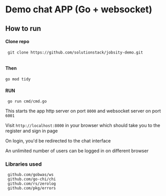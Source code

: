 # Demo chat APP (Go + websocket)



## How to run
#### Clone repo 
```shell
 git clone https://github.com/solutionstack/jobsity-demo.git
 
```
#### Then
```shell
go mod tidy 
```

#### RUN
```shell
 go run cmd/cmd.go

```
This starts the app http server on port `8000` and websocket server on port `6001`

Visit `http://localhost:8000` in your browser which should take you to the register and sign in page

On login, you'd be redirected to the chat interface

An unlimited number of users can be logged in on different browser

### Libraries used
```shell
 github.com/gobwas/ws
 github.com/go-chi/chi
 github.com/rs/zerolog
 github.com/pkg/errors
 
```